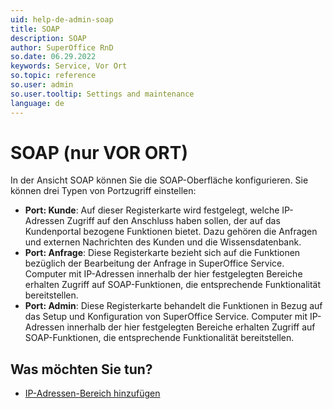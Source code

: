 ```yaml
---
uid: help-de-admin-soap
title: SOAP
description: SOAP
author: SuperOffice RnD
so.date: 06.29.2022
keywords: Service, Vor Ort
so.topic: reference
so.user: admin
so.user.tooltip: Settings and maintenance
language: de
---
```


# SOAP (nur VOR ORT)

In der Ansicht SOAP können Sie die SOAP-Oberfläche konfigurieren. Sie können drei Typen von Portzugriff einstellen:

* **Port: Kunde**: Auf dieser Registerkarte wird festgelegt, welche IP-Adressen Zugriff auf den Anschluss haben sollen, der auf das Kundenportal bezogene Funktionen bietet. Dazu gehören die Anfragen und externen Nachrichten des Kunden und die Wissensdatenbank.
* **Port: Anfrage**: Diese Registerkarte bezieht sich auf die Funktionen bezüglich der Bearbeitung der Anfrage in SuperOffice Service. Computer mit IP-Adressen innerhalb der hier festgelegten Bereiche erhalten Zugriff auf SOAP-Funktionen, die entsprechende Funktionalität bereitstellen.
* **Port: Admin**: Diese Registerkarte behandelt die Funktionen in Bezug auf das Setup und Konfiguration von SuperOffice Service. Computer mit IP-Adressen innerhalb der hier festgelegten Bereiche erhalten Zugriff auf SOAP-Funktionen, die entsprechende Funktionalität bereitstellen.

## Was möchten Sie tun?

* [IP-Adressen-Bereich hinzufügen][1]

<!-- Referenced links -->
[1]: ../configure-soap.md

<!-- Referenced images -->
